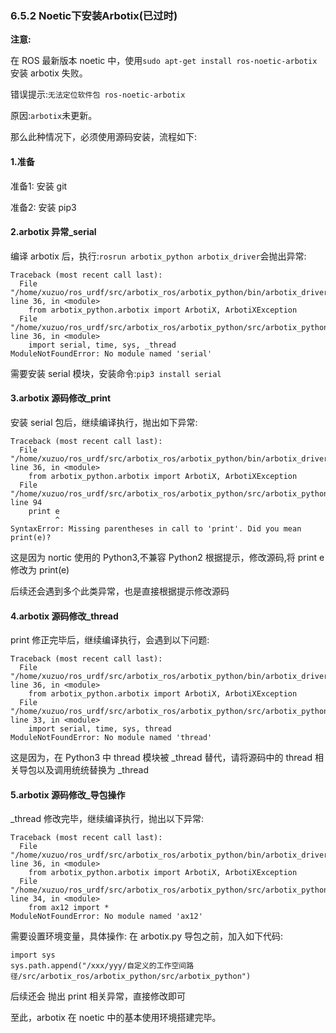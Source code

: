 ### 6.5.2 Noetic下安装Arbotix\(已过时\)

**注意:**

在 ROS 最新版本 noetic 中，使用`sudo apt-get install ros-noetic-arbotix`安装 arbotix 失败。

错误提示:`无法定位软件包 ros-noetic-arbotix`

原因:`arbotix`未更新。

那么此种情况下，必须使用源码安装，流程如下:

#### 1.准备

准备1: 安装 git

准备2: 安装 pip3

#### 2.arbotix 异常\_serial

编译 arbotix 后，执行:`rosrun arbotix_python arbotix_driver`会抛出异常:

```
Traceback (most recent call last):
  File "/home/xuzuo/ros_urdf/src/arbotix_ros/arbotix_python/bin/arbotix_driver", line 36, in <module>
    from arbotix_python.arbotix import ArbotiX, ArbotiXException
  File "/home/xuzuo/ros_urdf/src/arbotix_ros/arbotix_python/src/arbotix_python/arbotix.py", line 36, in <module>
    import serial, time, sys, _thread
ModuleNotFoundError: No module named 'serial'
```

需要安装 serial 模块，安装命令:`pip3 install serial`

#### 3.arbotix 源码修改\_print

安装 serial 包后，继续编译执行，抛出如下异常:

```
Traceback (most recent call last):
  File "/home/xuzuo/ros_urdf/src/arbotix_ros/arbotix_python/bin/arbotix_driver", line 36, in <module>
    from arbotix_python.arbotix import ArbotiX, ArbotiXException
  File "/home/xuzuo/ros_urdf/src/arbotix_ros/arbotix_python/src/arbotix_python/arbotix.py", line 94
    print e
          ^
SyntaxError: Missing parentheses in call to 'print'. Did you mean print(e)?
```

这是因为 nortic 使用的 Python3,不兼容 Python2 根据提示，修改源码,将 print e 修改为 print\(e\)

后续还会遇到多个此类异常，也是直接根据提示修改源码

#### 4.arbotix 源码修改\_thread

print 修正完毕后，继续编译执行，会遇到以下问题:

```
Traceback (most recent call last):
  File "/home/xuzuo/ros_urdf/src/arbotix_ros/arbotix_python/bin/arbotix_driver", line 36, in <module>
    from arbotix_python.arbotix import ArbotiX, ArbotiXException
  File "/home/xuzuo/ros_urdf/src/arbotix_ros/arbotix_python/src/arbotix_python/arbotix.py", line 33, in <module>
    import serial, time, sys, thread
ModuleNotFoundError: No module named 'thread'
```

这是因为，在 Python3 中 thread 模块被 \_thread 替代，请将源码中的 thread 相关导包以及调用统统替换为 \_thread

#### 5.arbotix 源码修改\_导包操作

\_thread 修改完毕，继续编译执行，抛出以下异常:

```
Traceback (most recent call last):
  File "/home/xuzuo/ros_urdf/src/arbotix_ros/arbotix_python/bin/arbotix_driver", line 36, in <module>
    from arbotix_python.arbotix import ArbotiX, ArbotiXException
  File "/home/xuzuo/ros_urdf/src/arbotix_ros/arbotix_python/src/arbotix_python/arbotix.py", line 34, in <module>
    from ax12 import *
ModuleNotFoundError: No module named 'ax12'
```

需要设置环境变量，具体操作: 在 arbotix.py 导包之前，加入如下代码:

```
import sys
sys.path.append("/xxx/yyy/自定义的工作空间路径/src/arbotix_ros/arbotix_python/src/arbotix_python")
```

后续还会 抛出 print 相关异常，直接修改即可

至此，arbotix 在 noetic 中的基本使用环境搭建完毕。

